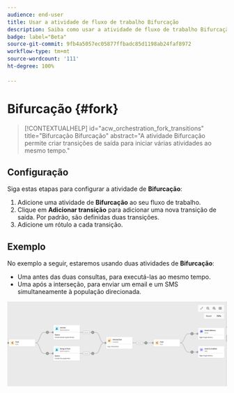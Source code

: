 ```yaml
---
audience: end-user
title: Usar a atividade de fluxo de trabalho Bifurcação
description: Saiba como usar a atividade de fluxo de trabalho Bifurcação
badge: label="Beta"
source-git-commit: 9fb4a5057ec05877ffbadc85d1198ab24faf8972
workflow-type: tm+mt
source-wordcount: '111'
ht-degree: 100%

---
```



# Bifurcação {#fork}

>[!CONTEXTUALHELP]
>id="acw_orchestration_fork_transitions"
>title="Bifurcação Bifurcação"
>abstract="A atividade Bifurcação permite criar transições de saída para iniciar várias atividades ao mesmo tempo."

## Configuração

Siga estas etapas para configurar a atividade de **Bifurcação**:

1. Adicione uma atividade de **Bifurcação** ao seu fluxo de trabalho.
1. Clique em **Adicionar transição** para adicionar uma nova transição de saída. Por padrão, são definidas duas transições.
1. Adicione um rótulo a cada transição.

## Exemplo

No exemplo a seguir, estaremos usando duas atividades de **Bifurcação**:

* Uma antes das duas consultas, para executá-las ao mesmo tempo.
* Uma após a interseção, para enviar um email e um SMS simultaneamente à população direcionada.

![](../assets/workflow-fork-example.png)

